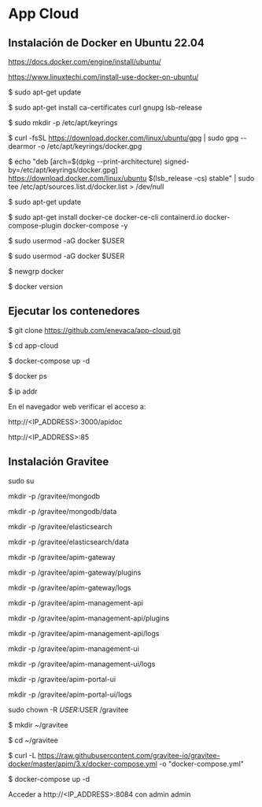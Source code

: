 # App Cloud

## Instalación de Docker en Ubuntu 22.04
https://docs.docker.com/engine/install/ubuntu/

https://www.linuxtechi.com/install-use-docker-on-ubuntu/

$ sudo apt-get update

$ sudo apt-get install ca-certificates curl gnupg lsb-release

$ sudo mkdir -p /etc/apt/keyrings

$ curl -fsSL https://download.docker.com/linux/ubuntu/gpg | sudo gpg --dearmor -o /etc/apt/keyrings/docker.gpg

$ echo "deb [arch=$(dpkg --print-architecture) signed-by=/etc/apt/keyrings/docker.gpg] https://download.docker.com/linux/ubuntu $(lsb_release -cs) stable" | sudo tee /etc/apt/sources.list.d/docker.list > /dev/null

$ sudo apt-get update

$ sudo apt-get install docker-ce docker-ce-cli containerd.io docker-compose-plugin docker-compose -y

$ sudo usermod -aG docker $USER

$ sudo usermod -aG docker $USER

$ newgrp docker

$ docker version

## Ejecutar los contenedores
$ git clone https://github.com/enevaca/app-cloud.git

$ cd app-cloud

$ docker-compose up -d

$ docker ps

$ ip addr

En el navegador web verificar el acceso a:

http://<IP_ADDRESS>:3000/apidoc

http://<IP_ADDRESS>:85

## Instalación Gravitee

sudo su

mkdir -p /gravitee/mongodb

mkdir -p /gravitee/mongodb/data

mkdir -p /gravitee/elasticsearch

mkdir -p /gravitee/elasticsearch/data

mkdir -p /gravitee/apim-gateway

mkdir -p /gravitee/apim-gateway/plugins

mkdir -p /gravitee/apim-gateway/logs

mkdir -p /gravitee/apim-management-api

mkdir -p /gravitee/apim-management-api/plugins

mkdir -p /gravitee/apim-management-api/logs

mkdir -p /gravitee/apim-management-ui

mkdir -p /gravitee/apim-management-ui/logs

mkdir -p /gravitee/apim-portal-ui

mkdir -p /gravitee/apim-portal-ui/logs

sudo chown -R $USER:$USER /gravitee

$ mkdir ~/gravitee

$ cd ~/gravitee

$ curl -L https://raw.githubusercontent.com/gravitee-io/gravitee-docker/master/apim/3.x/docker-compose.yml -o "docker-compose.yml"

$ docker-compose up -d

Acceder a http://<IP_ADDRESS>:8084 con admin admin
